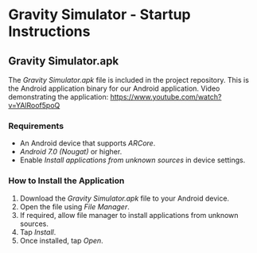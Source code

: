 # Gravity Simulator - Startup Instructions

## Gravity Simulator.apk

The *Gravity Simulator.apk* file is included in the project repository. This is the Android application binary for our Android application.
Video demonstrating the application: https://www.youtube.com/watch?v=YAlRoof5poQ

### Requirements

* An Android device that supports *ARCore*.
* *Android 7.0 (Nougat)* or higher.
* Enable *Install applications from unknown sources* in device settings.

### How to Install the Application

1. Download the *Gravity Simulator.apk* file to your Android device.
2. Open the file using *File Manager*.
3. If required, allow file manager to install applications from unknown sources.
4. Tap *Install*.
5. Once installed, tap *Open*.
